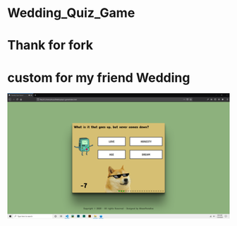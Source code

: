 # Wedding_Quiz_Game
# Thank for fork
# custom for my friend Wedding


 
![alt](https://github.com/AhsanParadise/Friendly_Quiz_Game/blob/master/ScreenShot.png?raw=true)


